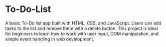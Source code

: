 # To-Do-List
A basic To-Do list app built with HTML, CSS, and JavaScript. Users can add tasks to the list and remove them with a delete button. This project is ideal for beginners to learn how to work with user input, DOM manipulation, and simple event handling in web development.
